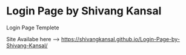 # Login Page by Shivang Kansal

Login Page Templete

Site Availabe here --> https://shivangkansal.github.io/Login-Page-by-Shivang-Kansal/
